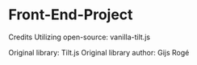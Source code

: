 # Front-End-Project
Credits
Utilizing open-source: vanilla-tilt.js 

Original library: Tilt.js
Original library author: Gijs Rogé
